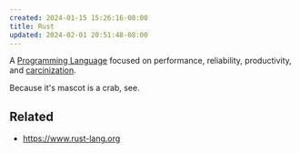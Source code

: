 ```yaml
---
created: 2024-01-15 15:26:16-08:00
title: Rust
updated: 2024-02-01 20:51:48-08:00
---
```


A [Programming Language](Programming%20Language.md) focused on performance, reliability, productivity, and [carcinization](carcinization.md).

Because it's mascot is a crab, see.

## Related

* https://www.rust-lang.org